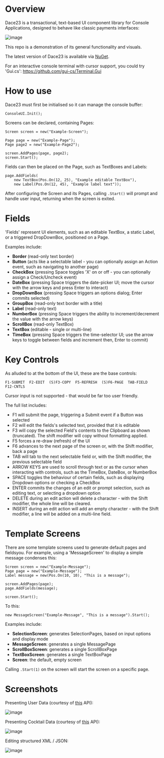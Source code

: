 # Overview

Dace23 is a transactional, text-based UI component library for Console Applications, designed to behave like classic payments interfaces:

![image](https://user-images.githubusercontent.com/70886027/144134718-822d9ab9-63da-4a1c-a257-3ff3a1dc0a7e.png)

This repo is a demonstration of its general functionality and visuals.

The latest version of Dace23 is available via [NuGet](https://www.nuget.org/packages/Dace23/).

For an interactive console terminal with cursor support, you could try 'Gui.cs':
https://github.com/gui-cs/Terminal.Gui

# How to use

Dace23 must first be initialised so it can manage the console buffer:

```
ConsoleUI.Init();
```

Screens can be declared, containing Pages:

```
Screen screen = new("Example-Screen");

Page page = new("Example-Page");
Page page2 = new("Example-Page2");

screen.AddPages(page, page2);
screen.Start();
```

Fields can then be placed on the Page, such as TextBoxes and Labels:

```
page.AddFields(
    new TextBox(Pos.On(12, 25), "Example editable TextBox"),
    new Label(Pos.On(12, 45), "Example label text"));
```

After configuring the Screen and its Pages, calling ```.Start()``` will prompt and handle user input, returning when the screen is exited.

# Fields

'Fields' represent UI elements, such as an editable TextBox, a static Label, or a triggered DropDownBox, positioned on a Page.

Examples include:

  - **Border** (read-only text border)
  - **Button** (acts like a selectable label - you can optionally assign an Action event, such as navigating to another page)
  - **CheckBox** (pressing Space toggles 'X' on or off - you can optionally assign a Check/Uncheck event)
  - **DateBox** (pressing Space triggers the date-picker UI; move the cursor with the arrow keys and press Enter to interact)
  - **DropDownBox** (pressing Space triggers an options dialog; Enter commits selected)
  - **GroupBox** (read-only text border with a title)
  - **Label** (read-only text)
  - **NumberBox** (pressing Space triggers the ability to increment/decrement the value with the arrow keys)
  - **ScrollBox** (read-only TextBox)
  - **TextBox** (editable - single or multi-line)
  - **TimeBox** (pressing Space triggers the time-selector UI; use the arrow keys to toggle between fields and increment then, Enter to commit)

# Key Controls

As alluded to at the bottom of the UI, these are the base controls:

```
F1-SUBMIT  F2-EDIT  (S)F3-COPY  F5-REFRESH  (S)F6-PAGE  TAB-FIELD  F12-CNTLS
```

Cursor input is not supported - that would be far too user friendly.

The full list includes:

  - F1 will submit the page, triggering a Submit event if a Button was selected
  - F2 will edit the fields's selected text, provided that it is editable
  - F3 will copy the selected Field's contents to the Clipboard as shown (truncated). The shift modifier will copy without formatting applied.
  - F5 forces a re-draw (refresh) of the UI
  - F6 advances to the next page of the screen or, with the Shift modifier, back a page
  - TAB will tab to the next selectable field or, with the Shift modifier, the previous selectable field
  - ARROW KEYS are used to scroll through text or as the cursor when interacting with controls, such as the TimeBox, DateBox, or NumberBox
  - SPACE toggles the behaviour of certain fields, such as displaying Dropdown options or checking a CheckBox
  - ENTER commits the changes of an edit or prompt selection, such as editing text, or selecting a dropdown option
  - DELETE during an edit action will delete a character - with the Shift modifier, the whole line will be cleared.
  - INSERT during an edit action will add an empty character - with the Shift modifier, a line will be added on a multi-line field.

# Template Screens

There are some template screens used to generate default pages and fieldsyou. For example, using a 'MessageScreen' to display a simple message condenses this:

```
Screen screen = new("Example-Message");
Page page = new("Example-Message");
Label message = new(Pos.On(10, 10), "This is a message");

screen.AddPages(page);
page.AddFields(message);

screen.Start();
```

To this:

```
new MessageScreen("Example-Message", "This is a message").Start();
```

Examples include:

  - **SelectionScreen**: generates SelectionPages, based on input options and display mode
  - **MessageScreen**: generates a single MessagePage
  - **ScrollBoxScreen**: generates a single ScrollBoxPage
  - **TextBoxScreen**: generates a single TextBoxPage
  - **Screen**: the default, empty screen

Calling ```.Start(1)``` on the screen will start the screen on a specific page.

# Screenshots

Presenting User Data (courtesy of [this](https://randomuser.me/) API):

![image](https://user-images.githubusercontent.com/70886027/143666679-6cf1f456-a20d-440d-94d8-50900ebb0f68.png)

Presenting Cocktail Data (courtesy of [this](https://www.thecocktaildb.com/api.php) API):

![image](https://user-images.githubusercontent.com/70886027/143666722-a9c84777-402a-48be-8d74-fb150d80f0c5.png)

Editing structured XML / JSON:

![image](https://user-images.githubusercontent.com/70886027/143666769-ec9a89cc-817f-4d5a-add7-dd10c4e97c1a.png)
